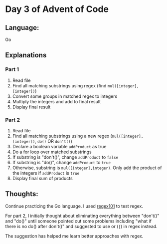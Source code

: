 # Day 3 of Advent of Code

## Language:
Go

## Explanations

### Part 1
1. Read file
2. Find all matching substrings using regex (find `mul([integer],[integer])`)
3. Convert some groups in matched regex to integers
4. Multiply the integers and add to final result
5. Display final result

### Part 2
1. Read file
2. Find all matching substrings using a new regex (`mul([integer],[integer])`, `do()` OR `don't()`) 
3. Declare a boolean variable `addProduct` as true
4. Do a for loop over matched substrings
5. If substring is "don't()", change `addProduct` to `false`
6. If substring is "do()", change `addProduct` to `true`
7. Otherwise, substring is `mul([integer],integer)`. Only add the product of the integers if `addProduct` is `true`
8. Display final sum of products

## Thoughts:
Continue practicing the Go language. I used [regex101](https://regex101.com/) to test regex.

For part 2, I initially thought about eliminating everything between "don't()" and "do()" until someone pointed out some problems including "what if there is no do() after don't()" and suggested to use or (`|`) in regex instead.

The suggestion has helped me learn better approaches with regex.